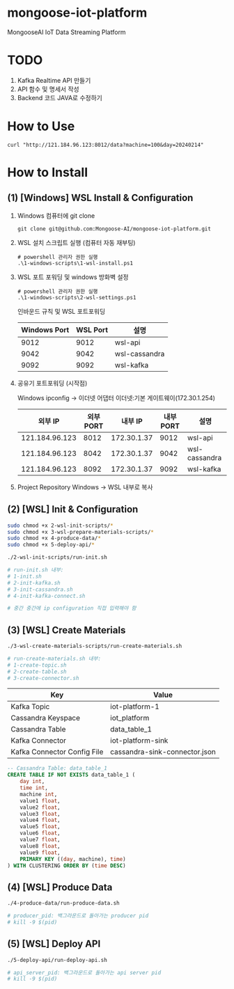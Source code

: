 # mongoose-iot-platform
MongooseAI IoT Data Streaming Platform

# TODO
1. Kafka Realtime API 만들기
2. API 함수 및 명세서 작성
3. Backend 코드 JAVA로 수정하기

# How to Use

```
curl "http://121.184.96.123:8012/data?machine=100&day=20240214"
```

# How to Install

## (1) [Windows] WSL Install & Configuration

1. Windows 컴퓨터에 git clone

    ```
    git clone git@github.com:Mongoose-AI/mongoose-iot-platform.git
    ```

2. WSL 설치 스크립트 실행 (컴퓨터 자동 재부팅)

    ```
    # powershell 관리자 권한 실행
    .\1-windows-scripts\1-wsl-install.ps1
    ```

3. WSL 포트 포워딩 및 windows 방화벽 설정

    ```
    # powershell 관리자 권한 실행
    .\1-windows-scripts\2-wsl-settings.ps1
    ```

    인바운드 규칙 및 WSL 포트포워딩

    |Windows Port|WSL Port|설명|
    |--|--|--|
    |9012|9012|wsl-api|
    |9042|9042|wsl-cassandra|
    |9092|9092|wsl-kafka|

4. 공유기 포트포워딩 (시작점)

    Windows ipconfig -> 이더넷 어댑터 이더넷:기본 게이트웨이(172.30.1.254)

    |외부 IP|외부 PORT|내부 IP|내부 PORT|설명|
    |--|--|--|--|--|
    |121.184.96.123|8012|172.30.1.37|9012|wsl-api|
    |121.184.96.123|8042|172.30.1.37|9042|wsl-cassandra|
    |121.184.96.123|8092|172.30.1.37|9092|wsl-kafka|

5. Project Repository Windows -> WSL 내부로 복사

## (2) [WSL] Init & Configuration

```bash
sudo chmod +x 2-wsl-init-scripts/*
sudo chmod +x 3-wsl-prepare-materials-scripts/*
sudo chmod +x 4-produce-data/*
sudo chmod +x 5-deploy-api/*
```

```bash
./2-wsl-init-scripts/run-init.sh

# run-init.sh 내부:
# 1-init.sh
# 2-init-kafka.sh
# 3-init-cassandra.sh
# 4-init-kafka-connect.sh

# 중간 중간에 ip configuration 직접 입력해야 함
```

## (3) [WSL] Create Materials

```bash
./3-wsl-create-materials-scripts/run-create-materials.sh

# run-create-materials.sh 내부:
# 1-create-topic.sh
# 2-create-table.sh
# 3-create-connector.sh
```

|Key|Value|
|--|--|
|Kafka Topic|iot-platform-1|
|Cassandra Keyspace|iot_platform|
|Cassandra Table|data_table_1|
|Kafka Connector|iot-platform-sink|
|Kafka Connector Config File|cassandra-sink-connector.json|


```sql
-- Cassandra Table: data_table_1
CREATE TABLE IF NOT EXISTS data_table_1 (
    day int,
    time int,
    machine int,
    value1 float,
    value2 float,
    value3 float,
    value4 float,
    value5 float,
    value6 float,
    value7 float,
    value8 float,
    value9 float,
    PRIMARY KEY ((day, machine), time)
) WITH CLUSTERING ORDER BY (time DESC)
```

## (4) [WSL] Produce Data

```bash
./4-produce-data/run-produce-data.sh

# producer_pid: 백그라운드로 돌아가는 producer pid
# kill -9 $(pid)
```

## (5) [WSL] Deploy API

```bash
./5-deploy-api/run-deploy-api.sh

# api_server_pid: 백그라운드로 돌아가는 api server pid
# kill -9 $(pid)
```